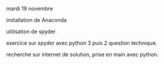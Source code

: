 mardi 19 novembre

installation de Anaconda 

utilisation de spyder 

exercice sur spyder avec python 3 puis 2 question technique.

recherche sur internet de solution, prise en main avec python.


